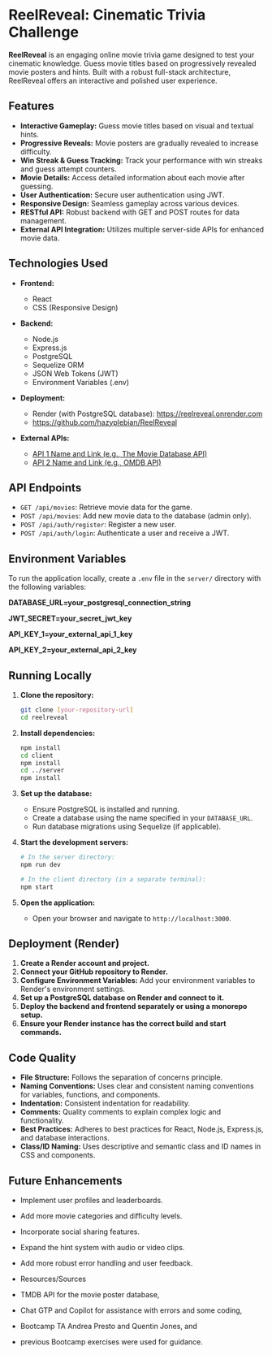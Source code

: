 # ReelReveal: Cinematic Trivia Challenge

**ReelReveal** is an engaging online movie trivia game designed to test your cinematic knowledge. Guess movie titles based on progressively revealed movie posters and hints. Built with a robust full-stack architecture, ReelReveal offers an interactive and polished user experience.

## Features

* **Interactive Gameplay:** Guess movie titles based on visual and textual hints.
* **Progressive Reveals:** Movie posters are gradually revealed to increase difficulty.
* **Win Streak & Guess Tracking:** Track your performance with win streaks and guess attempt counters.
* **Movie Details:** Access detailed information about each movie after guessing.
* **User Authentication:** Secure user authentication using JWT.
* **Responsive Design:** Seamless gameplay across various devices.
* **RESTful API:** Robust backend with GET and POST routes for data management.
* **External API Integration:** Utilizes multiple server-side APIs for enhanced movie data.

## Technologies Used

* **Frontend:**
    * React
    * CSS (Responsive Design)
* **Backend:**
    * Node.js
    * Express.js
    * PostgreSQL
    * Sequelize ORM
    * JSON Web Tokens (JWT)
    * Environment Variables (.env)
      
* **Deployment:**
  
    * Render (with PostgreSQL database):  https://reelreveal.onrender.com
    * https://github.com/hazyplebian/ReelReveal
      
* **External APIs:**
    * [API 1 Name and Link (e.g., The Movie Database API)](https://www.themoviedb.org/)
    * [API 2 Name and Link (e.g., OMDB API)](http://www.omdbapi.com/)

## API Endpoints

* `GET /api/movies`: Retrieve movie data for the game.
* `POST /api/movies`: Add new movie data to the database (admin only).
* `POST /api/auth/register`: Register a new user.
* `POST /api/auth/login`: Authenticate a user and receive a JWT.

## Environment Variables

To run the application locally, create a `.env` file in the `server/` directory with the following variables:


**DATABASE_URL=your_postgresql_connection_string**

**JWT_SECRET=your_secret_jwt_key**

**API_KEY_1=your_external_api_1_key**

**API_KEY_2=your_external_api_2_key**


## Running Locally

1.  **Clone the repository:**

    ```bash
    git clone [your-repository-url]
    cd reelreveal
    ```

2.  **Install dependencies:**

    ```bash
    npm install
    cd client
    npm install
    cd ../server
    npm install
    ```

3.  **Set up the database:**

    * Ensure PostgreSQL is installed and running.
    * Create a database using the name specified in your `DATABASE_URL`.
    * Run database migrations using Sequelize (if applicable).

4.  **Start the development servers:**

    ```bash
    # In the server directory:
    npm run dev

    # In the client directory (in a separate terminal):
    npm start
    ```

5.  **Open the application:**

    * Open your browser and navigate to `http://localhost:3000`.

## Deployment (Render)

1.  **Create a Render account and project.**
2.  **Connect your GitHub repository to Render.**
3.  **Configure Environment Variables:** Add your environment variables to Render's environment settings.
4.  **Set up a PostgreSQL database on Render and connect to it.**
5.  **Deploy the backend and frontend separately or using a monorepo setup.**
6.  **Ensure your Render instance has the correct build and start commands.**

## Code Quality

* **File Structure:** Follows the separation of concerns principle.
* **Naming Conventions:** Uses clear and consistent naming conventions for variables, functions, and components.
* **Indentation:** Consistent indentation for readability.
* **Comments:** Quality comments to explain complex logic and functionality.
* **Best Practices:** Adheres to best practices for React, Node.js, Express.js, and database interactions.
* **Class/ID Naming:** Uses descriptive and semantic class and ID names in CSS and components.

## Future Enhancements

* Implement user profiles and leaderboards.
* Add more movie categories and difficulty levels.
* Incorporate social sharing features.
* Expand the hint system with audio or video clips.
* Add more robust error handling and user feedback.

* Resources/Sources
* TMDB API for the movie poster database,
* Chat GTP and Copilot for assistance with errors and some coding,
* Bootcamp TA Andrea Presto and Quentin Jones, and
* previous Bootcamp exercises were used for guidance.
